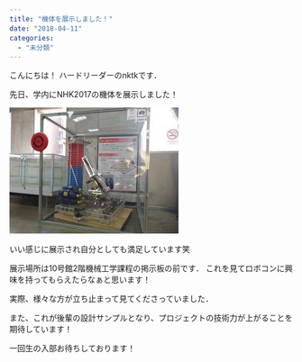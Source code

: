 ```yaml
---
title: "機体を展示しました！"
date: "2018-04-11"
categories: 
  - "未分類"
---
```


こんにちは！ ハードリーダーのnktkです．

先日、学内にNHK2017の機体を展示しました！

[![](images/IMG_20180402_162458-300x224.jpg)](http://www.fortefibre.net/blog/wp-content/uploads/2018/04/IMG_20180402_162458.jpg)

いい感じに展示され自分としても満足しています笑

展示場所は10号館2階機械工学課程の掲示板の前です． これを見てロボコンに興味を持ってもらえたらなぁと思います！

実際、様々な方が立ち止まって見てくださっていました．

また、これが後輩の設計サンプルとなり、プロジェクトの技術力が上がることを期待しています！

一回生の入部お待ちしております！
